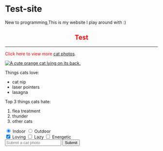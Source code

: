# Test-site
New to programming,This is my website I play around with :)

<!DOCTYPE html>
<html>
<head>
  <title>Test</title>
</head>
<body id="page-colour" class="page-color">
<div id="page-wrap">
<link href="https://fonts.googleapis.com/css?family=Lobster" rel="stylesheet" type="text/css">
<style> 
  .pag-color{
  	background: linear-gradient(90deg,#CCFFFF,#FFCCCC);
  }
  .red-text {
    color: red;
  }

  h2 {
    font-family: Lobster, monospace;
    font-size: 100px;
    transform: skewX(35deg);
    transform: skewY(53215deg);
  }

  p {
    font-size: 16px;
    font-family: monospace;
  }

  .circle-image {
    border-width: 0px;
    border-style: solid;
    border-radius: 50%;
  }

  .smaller-image {
    width: 150px;
  }

  #page-wrap {
  	width: 800px;
  	margin: 0 auto;
  }

  #page-colour {
    animation-name: rainbow;
    animation-duration: 15s;
    animation-iteration-count: infinite;
  }

  @keyframes rainbow {
    0% {
      background-color: #CCFFFF
    }

    50% {
      background-color: #CCFFFF
    }

    100% {
      background-color: #FFCCCC
    }

}

</style>

<h2 class="red-text" align="center">Test</h2>
<hr>
<main>
  <p class="red-text">Click here to view more <a href="https://placekitten.com/">cat photos</a>.</p>

  <a href="https://placekitten.com/"><img class="circle-image , smaller-image" src="https://bit.ly/fcc-relaxing-cat" alt="A cute orange cat lying on its back."></a>

  <div>
    <p>Things cats love:</p>
    <ul>
      <li>cat nip</li>
      <li>laser pointers</li>
      <li>lasagna</li>
    </ul>
    <p>Top 3 things cats hate:</p>
    <ol>
      <li>flea treatment</li>
      <li>thunder</li>
      <li>other cats</li>
    </ol>
  </div>

  <form action="/submit-cat-photo" id="cat-photo-form">
    <label><input type="radio" name="indoor-outdoor" checked> Indoor</label>
    <label><input type="radio" name="indoor-outdoor"> Outdoor</label><br>
    <label><input type="checkbox" name="personality" checked> Loving</label>
    <label><input type="checkbox" name="personality"> Lazy</label>
    <label><input type="checkbox" name="personality"> Energetic</label><br>
    <input type="text" placeholder="Submit a cat photo" required>
    <button type="submit">Submit</button>
  </form>
</main>
</div>
</body>
</html>
